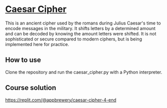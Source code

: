 # [Caesar Cipher](https://en.wikipedia.org/wiki/Caesar_cipher)

This is an ancient cipher used by the romans during Julius Caesar's time to encode messages in the military. It shifts letters by a determined amount and can be decoded by knowing the amount letters were shifted. It is not sophisticated or secure compared to modern ciphers, but is being implemented here for practice.

## How to use

Clone the repository and run the caesar_cipher.py with a Python interpreter.

## Course solution

https://replit.com/@appbrewery/caesar-cipher-4-end